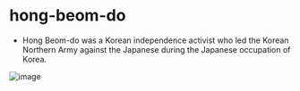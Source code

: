 # hong-beom-do

- Hong Beom-do was a Korean independence activist who led the Korean Northern Army against the Japanese during the Japanese occupation of Korea.

![image](https://github.com/edu-data-mario/hong-beom-do/assets/134017660/18c04025-88a2-4c5b-a957-a9864b7ae8af)

